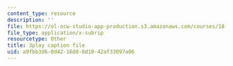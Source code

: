 ```yaml
---
content_type: resource
description: ''
file: https://ol-ocw-studio-app-production.s3.amazonaws.com/courses/18-02sc-multivariable-calculus-fall-2010/a9fbb3d60d4216d88d1042af33097a06_2ieG1ka5pBw.srt
file_type: application/x-subrip
resourcetype: Other
title: 3play caption file
uid: a9fbb3d6-0d42-16d8-8d10-42af33097a06
---
```

